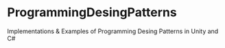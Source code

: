 # ProgrammingDesingPatterns
Implementations &amp; Examples of Programming Desing Patterns in Unity and C#

